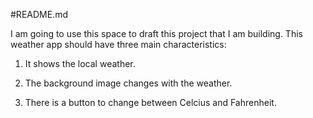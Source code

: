 #README.md

I am going to use this space to draft this project that I am building. This weather app should have three main characteristics: 

1. It shows the local weather.

2. The background image changes with the weather.

3. There is a button to change between Celcius and Fahrenheit.


<!-- a     b     c     d     e     f     g     h     i     j     k     l     m     n     o     p     q     r     s     t     u     v     w     x     y     z -->